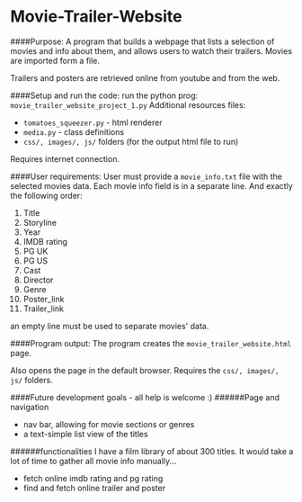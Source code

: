 # Movie-Trailer-Website

####Purpose:
A program that builds a webpage that lists a selection of movies and info about them, and allows users to watch their trailers. Movies are imported form a file.

Trailers and posters are retrieved online from youtube and from the web.

####Setup and run the code:
run the python prog: `movie_trailer_website_project_1.py`
Additional resources files:
* `tomatoes_squeezer.py` - html renderer
* `media.py` - class definitions
* `css/, images/, js/` folders (for the output html file to run)

Requires internet connection.

####User requirements:
User must provide a `movie_info.txt` file with the selected movies data.
Each movie info field is in a separate line. And exactly the following order:

1. Title
2. Storyline
3. Year
4. IMDB rating
5. PG UK
6. PG US
7. Cast
8. Director
9. Genre
10. Poster_link
11. Trailer_link

an empty line must be used to separate movies' data.

####Program output:
The program creates the `movie_trailer_website.html` page.

Also opens the page in the default browser. Requires the `css/, images/, js/` folders.


####Future development goals - all help is welcome :)
######Page and navigation
* nav bar, allowing for movie sections or genres
* a text-simple list view of the titles

######functionalities 
I have a film library of about 300 titles. It would take a lot of time to gather all movie info manually...
* fetch online imdb rating and pg rating
* find and fetch online trailer and poster



